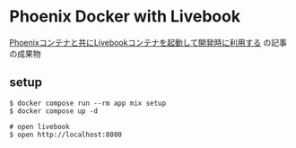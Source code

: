 # Phoenix Docker with Livebook

[Phoenixコンテナと共にLivebookコンテナを起動して開発時に利用する](https://zenn.dev/koga1020/articles/d260bc1bde8267) の記事の成果物

## setup

```
$ docker compose run --rm app mix setup
$ docker compose up -d

# open livebook
$ open http://localhost:8080
```
